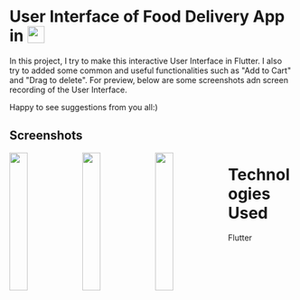 # User Interface of Food Delivery App in  <img src='http://sovitpoudel.com.np/wp-content/uploads/2019/01/flutter.png' height='30' width='30' align='top'>

In this project, I try to make this interactive User Interface in Flutter.
I also try to added some common and useful functionalities such as "Add to Cart" and "Drag to delete".
For preview, below are some screenshots adn screen recording of the User Interface.

Happy to see suggestions from you all:)


## Screenshots

<img src='https://github.com/Ronak99/FoodDelivery-App-UI/blob/master/ss/app_gif.gif' align='left' width='25%'>
<img src='https://github.com/Ronak99/FoodDelivery-App-UI/blob/master/ss/flutter_01.png' align='left' width='25%'>
<img src='https://github.com/Ronak99/FoodDelivery-App-UI/blob/master/ss/food_delivery_second_screen.jpeg' align='left' width='25%'>




# Technologies Used
Flutter
